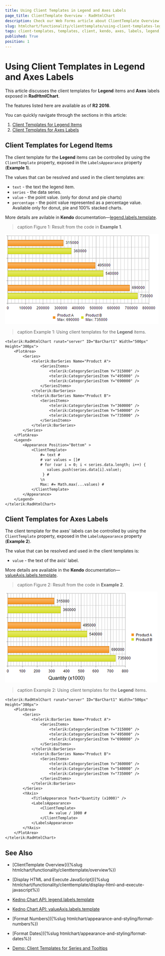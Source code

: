 ```yaml
---
title: Using Client Templates in Legend and Axes Labels
page_title: ClientTemplate Overview - RadHtmlChart
description: Check our Web Forms article about ClientTemplate Overview.
slug: htmlchart/functionality/clienttemplate/using-client-templates-legend-axes
tags: client-templates, templates, client, kendo, axes, labels, legend, custom
published: True
position: 1
---
```


# Using Client Templates in Legend and Axes Labels

This article discusses the client templates for **Legend** items and **Axes** labels exposed in **RadHtmlChart**.

The features listed here are available as of **R2 2016**.

You can quickly navigate through the sections in this article:

1.  [Client Templates for Legend Items](#client-templates-for-legend-items)
2.  [Client Templates for Axes Labels](#client-templates-for-axes-labels)

## Client Templates for Legend Items

The client template for the **Legend** items can be controlled by using the `ClientTemplate` property, exposed in the `LabelsAppearance` property (**Example 1**). 

The values that can be resolved and used in the client templates are:

* `text` - the text the legend item.
* `series` - the data series.
* `value` - the point value. (only for donut and pie charts)
* `percentage` - the point value represented as a percentage value. Available only for donut, pie and 100% stacked charts.

More details are avilable in **Kendo** documentation—[legend.labels.template](https://docs.telerik.com/kendo-ui/api/javascript/dataviz/ui/chart#configuration-legend.labels.template).

>caption Figure 1: Result from the code in **Example 1**.

![](images/legent-client-template.png)

>caption Example 1: Using client templates for the **Legend** items.

````ASP.NET
<telerik:RadHtmlChart runat="server" ID="BarChart1" Width="500px" Height="300px">
    <PlotArea>
        <Series>
            <telerik:BarSeries Name="Product A">
                <SeriesItems>
                    <telerik:CategorySeriesItem Y="315000" />
                    <telerik:CategorySeriesItem Y="495000" />
                    <telerik:CategorySeriesItem Y="690000" />
                </SeriesItems>
            </telerik:BarSeries>
            <telerik:BarSeries Name="Product B">
                <SeriesItems>
                    <telerik:CategorySeriesItem Y="360000" />
                    <telerik:CategorySeriesItem Y="540000" />
                    <telerik:CategorySeriesItem Y="735000" />
                </SeriesItems>
            </telerik:BarSeries>
        </Series>
    </PlotArea>
    <Legend>
        <Appearance Position="Bottom" >
            <ClientTemplate>
                #= text # 
                # var values = []#
                # for (var i = 0; i < series.data.length; i++) {  
                   values.push(series.data[i].value);
                 } #
                \n
                Max: #= Math.max(...values) #
            </ClientTemplate>
        </Appearance>
    </Legend>
</telerik:RadHtmlChart>
````

## Client Templates for Axes Labels

The client template for the axes' labels can be controlled by using the `ClientTemplate` property, exposed in the `LabelsAppearance` property (**Example 2**). 

The value that can be resolved and used in the client templates is:

* `value` - the text of the axis' label.

More details are available in the **Kendo** documentation—[valueAxis.labels.template](https://docs.telerik.com/kendo-ui/api/javascript/dataviz/ui/chart#configuration-valueAxis.labels.template).

>caption Figure 2: Result from the code in **Example 2**.

![](images/axes-client-template.png)

>caption Example 2: Using client templates for the **Legend** items.

````ASP.NET
<telerik:RadHtmlChart runat="server" ID="BarChart1" Width="500px" Height="300px">
    <PlotArea>
        <Series>
            <telerik:BarSeries Name="Product A">
                <SeriesItems>
                    <telerik:CategorySeriesItem Y="315000" />
                    <telerik:CategorySeriesItem Y="495000" />
                    <telerik:CategorySeriesItem Y="690000" />
                </SeriesItems>
            </telerik:BarSeries>
            <telerik:BarSeries Name="Product B">
                <SeriesItems>
                    <telerik:CategorySeriesItem Y="360000" />
                    <telerik:CategorySeriesItem Y="540000" />
                    <telerik:CategorySeriesItem Y="735000" />
                </SeriesItems>
            </telerik:BarSeries>
        </Series>
        <YAxis>
            <TitleAppearance Text="Quantity (x1000)" />
            <LabelsAppearance>
                <ClientTemplate>
                    #= value / 1000 #
                </ClientTemplate>
            </LabelsAppearance>
        </YAxis>
    </PlotArea>     
</telerik:RadHtmlChart>
````

## See Also

* [ClientTemplate Overview]({%slug htmlchart/functionality/clienttemplate/overview%})

* [Display HTML and Execute JavaScript]({%slug htmlchart/functionality/clienttemplate/display-html-and-execute-javascript%})

* [Kedno Chart API: legend.labels.template](https://docs.telerik.com/kendo-ui/api/javascript/dataviz/ui/chart#configuration-legend.labels.template)

* [Kedno Chart API: valueAxis.labels.template](https://docs.telerik.com/kendo-ui/api/javascript/dataviz/ui/chart#configuration-valueAxis.labels.template)

* [Format Numbers]({%slug htmlchart/appearance-and-styling/format-numbers%})

* [Format Dates]({%slug htmlchart/appearance-and-styling/format-dates%})

* [Demo: Client Templates for Series and Tooltips](https://demos.telerik.com/aspnet-ajax/htmlchart/examples/functionality/clienttemplates/defaultcs.aspx)
